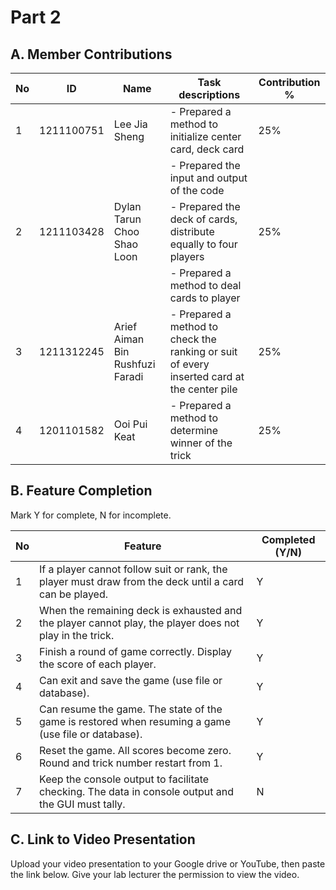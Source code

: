 # Part 2

## A. Member Contributions

No | ID         | Name                              | Task descriptions                                                                   | Contribution %
-- | ---------- | --------------------------------- | ----------------------------------------------------------------------------------- | --------------
1  | 1211100751 | Lee Jia Sheng                     | - Prepared a method to initialize center card, deck card                            |       25%
   |            |                                  || - Prepared the input and output of the code                                         |
2  | 1211103428 | Dylan Tarun Choo Shao Loon        | - Prepared the deck of cards, distribute equally to four players                    |       25%
   |            |                                  || - Prepared a method to deal cards to player                                         |
3  | 1211312245 | Arief Aiman Bin Rushfuzi Faradi   | - Prepared a method to check the ranking or suit of every inserted card at the center pile     |       25%
4  | 1201101582 | Ooi Pui Keat                      | - Prepared a method to determine winner of the trick                                |       25%


## B. Feature Completion

Mark Y for complete, N for incomplete.

No | Feature                                                                                                       | Completed (Y/N)
-- | ------------------------------------------------------------------------------------------------------------- | ---------------
1  |If a player cannot follow suit or rank, the player must draw from the deck until a card can be played.         |        Y
2  | When the remaining deck is exhausted and the player cannot play, the player does not play in the trick.       |        Y
3  | Finish a round of game correctly. Display the score of each player.                                           |        Y
4  | Can exit and save the game (use file or database).                                                            |        Y
5  | Can resume the game. The state of the game is restored when resuming a game (use file or database).           |        Y
6  | Reset the game. All scores become zero. Round and trick number restart from 1.                                |        Y
7  | Keep the console output to facilitate checking. The data in console output and the GUI must tally.            |        N


 
## C. Link to Video Presentation

Upload your video presentation to your Google drive or YouTube, then paste the link below. Give your lab lecturer the permission to view the video.


